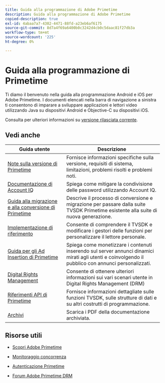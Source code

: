 ```yaml
---
title: Guida alla programmazione di Adobe Primetime
description: Guida alla programmazione di Adobe Primetime
copied-description: true
exl-id: 4abaa7a7-4302-4471-88fd-a23eb6af6175
source-git-commit: 8d7a4f69a6400b0c3242d4cb0c5daac81f27db3a
workflow-type: tm+mt
source-wordcount: '225'
ht-degree: 0%

---
```


# Guida alla programmazione di Primetime

Ti diamo il benvenuto nella guida alla programmazione Android e iOS per Adobe Primetime. I documenti elencati nella barra di navigazione a sinistra ti consentono di imparare a sviluppare applicazioni e lettori video utilizzando Java su dispositivi Android e Objective-C su dispositivi iOS.

Consulta per ulteriori informazioni su [versione rilasciata corrente](tvsdk-3x-ios-prog/ios-3x-introduction/ios-3x-overview/ios-3x-overview.md).

## Vedi anche

| Guida utente | Descrizione |
|---|---|
| [Note sulla versione di Primetime](/help/release-notes/home.md) | Fornisce informazioni specifiche sulla versione, requisiti di sistema, limitazioni, problemi risolti e problemi noti. |
| [Documentazione di Account IQ](/help/AccountIQ/home.md) | Spiega come mitigare la condivisione delle password utilizzando Account IQ. |
| [Guida alla migrazione e alla conversione di Primetime](/help/migration-guides/home.md) | Descrive il processo di conversione e migrazione per passare dalla suite TVSDK Primetime esistente alla suite di nuova generazione. |
| [Implementazione di riferimento](/help/android-reference-implementation/home.md) | Consente di comprendere il TVSDK e modificare i gestori delle funzioni per personalizzare il lettore personale. |
| [Guida per gli Ad Insertion di Primetime](/help/primetime-ad-insertion/home.md) | Spiega come monetizzare i contenuti inserendo sul server annunci dinamici mirati agli utenti e coinvolgendo il pubblico con annunci personalizzati. |
| [Digital Rights Management](/help/digital-rights-management/home.md) | Consente di ottenere ulteriori informazioni sui vari scenari utente in Digital Rights Management (DRM) |
| [Riferimenti API di Primetime](/help/reference/api-references.md) | Fornisce informazioni dettagliate sulle funzioni TVSDK, sulle strutture di dati e su altri costrutti di programmazione. |
| [Archivi](https://helpx.adobe.com/primetime/archives.html) | Scarica i PDF della documentazione archiviata. |

## Risorse utili

* [Scopri Adobe Primetime](https://www.adobe.com/in/marketing/primetime.html)

* [Monitoraggio concorrenza](https://tve.helpdocsonline.com/concurrency-monitoring-introduction)

* [Autenticazione Primetime](https://tve.helpdocsonline.com/home)

* [Forum Adobe Primetime DRM](https://forums.adobe.com/community/adobe_access)
